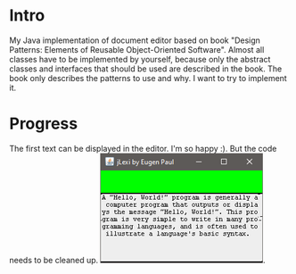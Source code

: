 # Intro
My Java implementation of document editor based on book "Design Patterns: Elements of Reusable Object-Oriented Software". Almost all classes have to be implemented by yourself, because only the abstract classes and interfaces that should be used are described in the book. The book only describes the patterns to use and why. I want to try to implement it. 

# Progress
The first text can be displayed in the editor. I'm so happy :). But the code needs to be cleaned up.
![First text](doc/img/HelloWorld.png).
